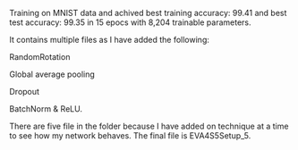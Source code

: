 Training on MNIST data and achived best training accuracy: 99.41 and best test accuracy: 99.35 in 15 epocs with 8,204 trainable parameters. 

It contains multiple files as I have added the following:

  RandomRotation
  
  Global average pooling
  
  Dropout 
  
  BatchNorm & ReLU.
  
  
There are five file in the folder because I have added on technique at a time to see how my network behaves.
The final file is EVA4S5Setup_5.
